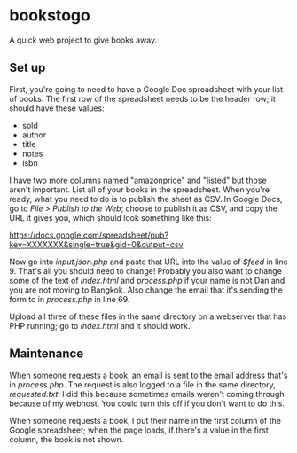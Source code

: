 bookstogo
=========

A quick web project to give books away.

Set up
------

First, you're going to need to have a Google Doc spreadsheet with your list of books. The first row of the spreadsheet needs to be the header row; it should have these values:

* sold
* author
* title
* notes
* isbn

I have two more columns named "amazonprice" and "listed" but those aren't important. List all of your books in the spreadsheet. When you're ready, what you need to do is to publish the sheet as CSV. In Google Docs, go to *File > Publish to the Web*; choose to publish it as CSV, and copy the URL it gives you, which should look something like this:

https://docs.google.com/spreadsheet/pub?key=XXXXXXX&single=true&gid=0&output=csv

Now go into *input.json.php* and paste that URL into the value of *$feed* in line 9. That's all you should need to change! Probably you also want to change some of the text of *index.html* and *process.php* if your name is not Dan and you are not moving to Bangkok. Also change the email that it's sending the form to in *process.php* in line 69.

Upload all three of these files in the same directory on a webserver that has PHP running; go to *index.html* and it should work.

Maintenance
-----------

When someone requests a book, an email is sent to the email address that's in *process.php*. The request is also logged to a file in the same directory, *requested.txt*: I did this because sometimes emails weren't coming through because of my webhost. You could turn this off if you don't want to do this. 

When someone requests a book, I put their name in the first column of the Google spreadsheet; when the page loads, if there's a value in the first column, the book is not shown.

